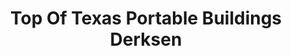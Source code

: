 ---
title: "Top Of Texas Portable Buildings Derksen"
url: /amarillo/top-of-texas-portable-buildings-derksen/
shop: shop
---